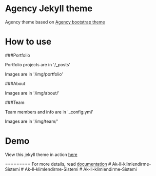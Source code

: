 Agency Jekyll theme
====================

Agency theme based on [Agency bootstrap theme ](https://startbootstrap.com/template-overviews/agency/)

# How to use

###Portfolio 

Portfolio projects are in '/_posts'

Images are in '/img/portfolio'

###About

Images are in '/img/about/'

###Team

Team members and info are in '_config.yml'

Images are in '/img/team/'


# Demo

View this jekyll theme in action [here](https://y7kim.github.io/agency-jekyll-theme)

=========
For more details, read [documentation](http://jekyllrb.com/)
#   A k - l l - k l i m l e n d i r m e - S i s t e m i  
 #   A k - l l - k l i m l e n d i r m e - S i s t e m i  
 # Ak-ll-klimlendirme-Sistemi
